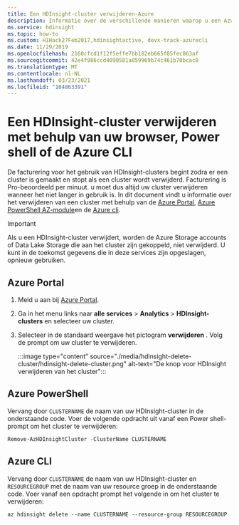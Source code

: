 ```yaml
---
title: Een HDInsight-cluster verwijderen-Azure
description: Informatie over de verschillende manieren waarop u een Azure HDInsight-cluster kunt verwijderen
ms.service: hdinsight
ms.topic: how-to
ms.custom: H1Hack27Feb2017,hdinsightactive, devx-track-azurecli
ms.date: 11/29/2019
ms.openlocfilehash: 2160cfcd1f12f5effe7bb182eb665f85fec863af
ms.sourcegitcommit: 42e4f986ccd4090581a059969b74c461b70bcac0
ms.translationtype: MT
ms.contentlocale: nl-NL
ms.lasthandoff: 03/23/2021
ms.locfileid: "104863391"
---
```

# <a name="delete-an-hdinsight-cluster-using-your-browser-powershell-or-the-azure-cli"></a>Een HDInsight-cluster verwijderen met behulp van uw browser, Power shell of de Azure CLI

De facturering voor het gebruik van HDInsight-clusters begint zodra er een cluster is gemaakt en stopt als een cluster wordt verwijderd. Facturering is Pro-beoordeeld per minuut. u moet dus altijd uw cluster verwijderen wanneer het niet langer in gebruik is. In dit document vindt u informatie over het verwijderen van een cluster met behulp van de [Azure Portal](https://portal.azure.com), [Azure PowerShell AZ-module](/powershell/azure/)en de [Azure cli](/cli/azure/).

> [!IMPORTANT]  
> Als u een HDInsight-cluster verwijdert, worden de Azure Storage accounts of Data Lake Storage die aan het cluster zijn gekoppeld, niet verwijderd. U kunt in de toekomst gegevens die in deze services zijn opgeslagen, opnieuw gebruiken.

## <a name="azure-portal"></a>Azure Portal

1. Meld u aan bij [Azure Portal](https://portal.azure.com).

2. Ga in het menu links naar **alle services**  >  **Analytics**  >  **HDInsight-clusters** en selecteer uw cluster.

3. Selecteer in de standaard weergave het pictogram **verwijderen** . Volg de prompt om uw cluster te verwijderen.

    :::image type="content" source="./media/hdinsight-delete-cluster/hdinsight-delete-cluster.png" alt-text="De knop voor HDInsight verwijderen van het cluster":::

## <a name="azure-powershell"></a>Azure PowerShell

Vervang door `CLUSTERNAME` de naam van uw HDInsight-cluster in de onderstaande code. Voer de volgende opdracht uit vanaf een Power shell-prompt om het cluster te verwijderen:

```powershell
Remove-AzHDInsightCluster -ClusterName CLUSTERNAME
```

## <a name="azure-cli"></a>Azure CLI

Vervang door `CLUSTERNAME` de naam van uw HDInsight-cluster en `RESOURCEGROUP` met de naam van uw resource groep in de onderstaande code.  Voer vanaf een opdracht prompt het volgende in om het cluster te verwijderen:

```azurecli
az hdinsight delete --name CLUSTERNAME --resource-group RESOURCEGROUP
```
